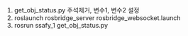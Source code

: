 1. get_obj_status.py 주석제거, 변수1, 변수2 설정
2. roslaunch rosbridge_server rosbridge_websocket.launch
3. rosrun ssafy_1 get_obj_status.py